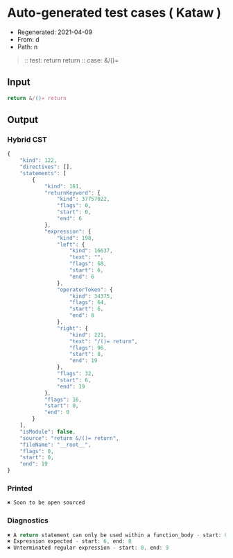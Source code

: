 # Auto-generated test cases ( Kataw )
- Regenerated: 2021-04-09
- From: d
- Path: n
> :: test: return return
> :: case: &/()=
## Input

`````js
return &/()= return
`````

## Output

### Hybrid CST

```javascript
{
    "kind": 122,
    "directives": [],
    "statements": [
        {
            "kind": 161,
            "returnKeyword": {
                "kind": 37757022,
                "flags": 0,
                "start": 0,
                "end": 6
            },
            "expression": {
                "kind": 198,
                "left": {
                    "kind": 16637,
                    "text": "",
                    "flags": 68,
                    "start": 6,
                    "end": 6
                },
                "operatorToken": {
                    "kind": 34375,
                    "flags": 64,
                    "start": 6,
                    "end": 8
                },
                "right": {
                    "kind": 221,
                    "text": "/()= return",
                    "flags": 96,
                    "start": 8,
                    "end": 19
                },
                "flags": 32,
                "start": 6,
                "end": 19
            },
            "flags": 16,
            "start": 0,
            "end": 0
        }
    ],
    "isModule": false,
    "source": "return &/()= return",
    "fileName": "__root__",
    "flags": 0,
    "start": 0,
    "end": 19
}
```

### Printed

```javascript
✖ Soon to be open sourced
```

### Diagnostics

```javascript
✖ A return statement can only be used within a function_body - start: 0, end: 6
✖ Expression expected - start: 6, end: 8
✖ Unterminated regular expression - start: 8, end: 9

```

